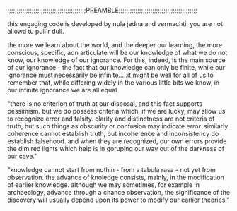 ;;;;;;;;;;;;;;;;;;;;;;;;;;;;;;;;;;;;;;;;;;PREAMBLE;;;;;;;;;;;;;;;;;;;;;;;;;;;;;;;;;;;;;;;;;;

this engaging code is developed by nula jedna and vermachti. you are not allowd tu pull'r dull.

the more we learn about the world, and the deeper our learning, the more conscious, specific, 
adn articulate will be our knowledge of what we do not know, our knowledge of our ignorance. 
For this, indeed, is the main source of our ignorance - the fact that our knowledge can only 
be finite, while our ignorance must necessarily be infinite.....it might be well for all of us 
to remember that, while differing widely in the various little bits we know, in our infinite 
ignorance we are all equal

"there is no criterion of truth at our disposal, and this fact supports pessimism. but we 
do possess criteria which, if we are lucky, may allow us to recognize error and falsity. 
clarity and distinctness are not criteria of truth, but such things as obscurity or confusion 
may indicate error. similarly coherence cannot establish truth, but incoherence and inconsistency 
do establish falsehood. and when they are recognized, our own errors provide the dim red lights 
which help is in goruping our way out of the darkness of our cave."

"knowledge cannot start from nothin - from a tabula rasa - not yet from observation. the advance 
of knoledge consists, mainly, in the modification of earlier knowledge. although we may sometimes, 
for example in archaeology, advance through a chance observation, the significance of the discovery 
will usually depend upon its power to modify our earlier theories."


